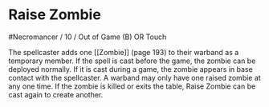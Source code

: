# Raise Zombie
#Necromancer / 10 / Out of Game (B) OR Touch

The spellcaster adds one [[Zombie]] (page 193) to their warband as a temporary member. If the spell is cast before the game, the zombie can be deployed normally. If it is cast during a game, the zombie appears in base contact with the spellcaster. A warband may only have one raised zombie at any one time. If the zombie is killed or exits the table, Raise Zombie can be cast again to create another.